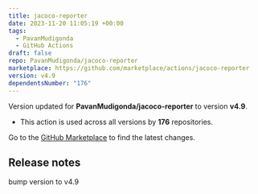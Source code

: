 ```yaml
---
title: jacoco-reporter
date: 2023-11-20 11:05:19 +00:00
tags:
  - PavanMudigonda
  - GitHub Actions
draft: false
repo: PavanMudigonda/jacoco-reporter
marketplace: https://github.com/marketplace/actions/jacoco-reporter
version: v4.9
dependentsNumber: "176"
---
```



Version updated for **PavanMudigonda/jacoco-reporter** to version **v4.9**.
- This action is used across all versions by **176** repositories.

Go to the [GitHub Marketplace](https://github.com/marketplace/actions/jacoco-reporter) to find the latest changes.

## Release notes

bump version to v4.9
